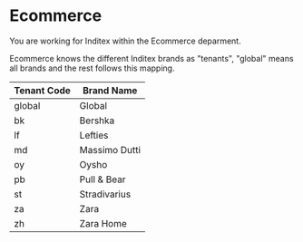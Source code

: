 # Ecommerce

You are working for Inditex within the Ecommerce deparment.

Ecommerce knows the different Inditex brands as "tenants", "global" means all brands and the rest follows this mapping.

| Tenant Code | Brand Name    |
| ----------- | ------------- |
| global      | Global        |
| bk          | Bershka       |
| lf          | Lefties       |
| md          | Massimo Dutti |
| oy          | Oysho         |
| pb          | Pull & Bear   |
| st          | Stradivarius  |
| za          | Zara          |
| zh          | Zara Home     |
